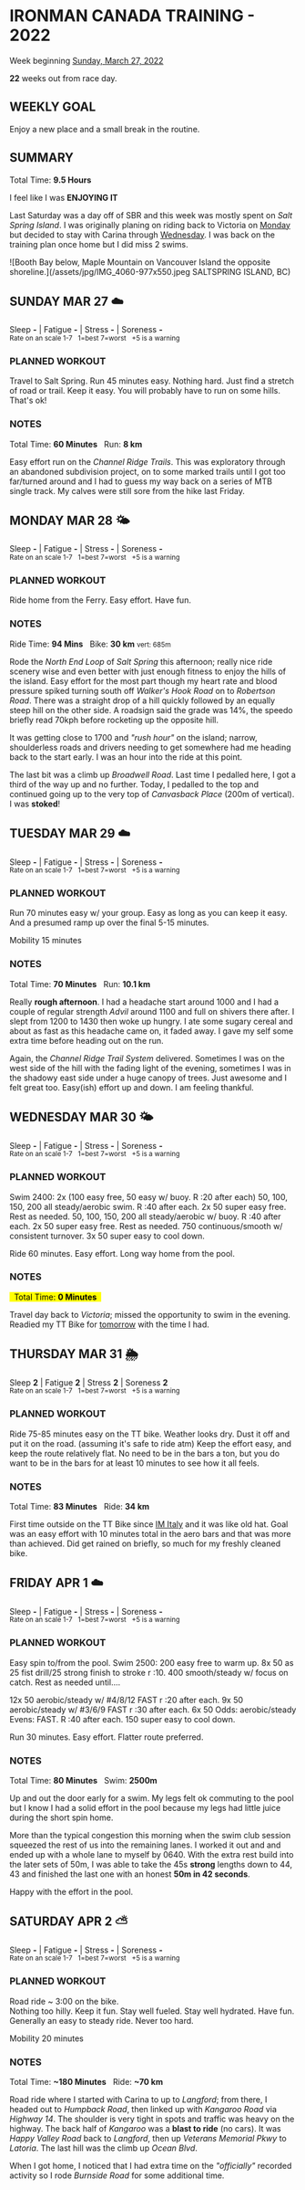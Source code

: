 # IRONMAN CANADA TRAINING - 2022
Week beginning [Sunday, March 27, 2022](javascript:flick('sun');)

**22** weeks out from race day.

## WEEKLY GOAL
Enjoy a new place and a small break in the routine.

## SUMMARY
Total Time: **9.5 Hours**

I feel like I was **ENJOYING IT**

Last Saturday was a day off of SBR and this week was mostly spent on _Salt Spring Island_.  I was originally planing on riding back to Victoria on [Monday](javascript:flick('mon');) but decided to stay with Carina through [Wednesday](javascript:flick('wed');).  I was back on the training plan once home but I did miss 2 swims.

![Booth Bay below, Maple Mountain on Vancouver Island the opposite shoreline.](/assets/jpg/IMG_4060-977x550.jpeg SALTSPRING ISLAND, BC)

## SUNDAY MAR 27 ☁️
Sleep **-** | Fatigue **-** | Stress **-** | Soreness **-**
<sup><br />Rate on an scale 1-7 &nbsp; 1=best 7=worst &nbsp; +5 is a warning</sup>

### PLANNED WORKOUT
Travel to Salt Spring.
Run 45 minutes easy. Nothing hard. 
Just find a stretch of road or trail. Keep it easy. You will probably have to run on some hills. That's ok!

### NOTES
Total Time: **60 Minutes** &nbsp; Run: **8 km**

Easy effort run on the _Channel Ridge Trails_.  This was exploratory through an abandoned subdivision project, on to some marked trails until I got too far/turned around and I had to guess my way back on a series of MTB single track.  My calves were still sore from the hike last Friday.

<!---->
## MONDAY MAR 28 🌤
Sleep **-** | Fatigue **-** | Stress **-** | Soreness **-**
<sup><br />Rate on an scale 1-7 &nbsp; 1=best 7=worst &nbsp; +5 is a warning</sup>

### PLANNED WORKOUT
Ride home from the Ferry. Easy effort. Have fun.  

### NOTES
Ride Time: **94 Mins** &nbsp; Bike: **30 km** <small>vert: 685m</small>

Rode the _North End Loop_ of _Salt Spring_ this afternoon; really nice ride scenery wise and even better with just enough fitness to enjoy the hills of the island.  Easy effort for the most part though my heart rate and blood pressure spiked turning south off _Walker's Hook Road_ on to _Robertson Road_.  There was a straight drop of a hill quickly followed by an equally steep hill on the other side.  A roadsign said the grade was 14%, the speedo briefly read 70kph before rocketing up the opposite hill.

It was getting close to 1700 and _"rush hour"_ on the island; narrow, shoulderless roads and drivers needing to get somewhere had me heading back to the start early.  I was an hour into the ride at this point.

The last bit was a climb up _Broadwell Road_.  Last time I pedalled here, I got a third of the way up and no further.  Today, I pedalled to the top and continued going up to the very top of _Canvasback Place_ (200m of vertical).  I was **stoked**!  

<!---->
## TUESDAY MAR 29 ☁️
Sleep **-** | Fatigue **-** | Stress **-** | Soreness **-**
<sup><br />Rate on an scale 1-7 &nbsp; 1=best 7=worst &nbsp; +5 is a warning</sup>

### PLANNED WORKOUT
Run 70 minutes easy w/ your group. 
Easy as long as you can keep it easy. And a presumed ramp up over the final 5-15 minutes. 

Mobility 15 minutes

### NOTES
Total Time: **70 Minutes** &nbsp; Run: **10.1 km**

Really **rough afternoon**.  I had a headache start around 1000 and I had a couple of regular strength _Advil_ around 1100 and full on shivers there after.  I slept from 1200 to 1430 then woke up hungry.  I ate some sugary cereal and about as fast as this headache came on, it faded away.  I gave my self some extra time before heading out on the run.

Again, the _Channel Ridge Trail System_ delivered.  Sometimes I was on the west side of the hill with the fading light of the evening, sometimes I was in the shadowy east side under a huge canopy of trees.  Just awesome and I felt great too.  Easy(ish) effort up and down.  I am feeling thankful.

<!---->
## WEDNESDAY MAR 30 🌤
Sleep **-** | Fatigue **-** | Stress **-** | Soreness **-**
<sup><br />Rate on an scale 1-7 &nbsp; 1=best 7=worst &nbsp; +5 is a warning</sup>

### PLANNED WORKOUT
Swim 2400: 
2x (100 easy free, 50 easy w/ buoy. R :20 after each)
50, 100, 150, 200 all steady/aerobic swim. R :40 after each. 
2x 50 super easy free. Rest as needed. 
50, 100, 150, 200 all steady/aerobic w/ buoy. R :40 after each. 
2x 50 super easy free. Rest as needed. 
750 continuous/smooth w/ consistent turnover. 
3x 50 super easy to cool down.

Ride 60 minutes. Easy effort. Long way home from the pool.

### NOTES
<mark> &nbsp; Total Time: **0 Minutes** &nbsp; </mark>

Travel day back to _Victoria_; missed the opportunity to swim in the evening.  Readied my TT Bike for [tomorrow](javascript:flick('thu');) with the time I had.

<!---->
## THURSDAY MAR 31 🌦
Sleep **2** | Fatigue **2** | Stress **2** | Soreness **2**
<sup><br />Rate on an scale 1-7 &nbsp; 1=best 7=worst &nbsp; +5 is a warning</sup>

### PLANNED WORKOUT
Ride 75-85 minutes easy on the TT bike. Weather looks dry. Dust it off and put it on the road. (assuming it's safe to ride atm) 
Keep the effort easy, and keep the route relatively flat. No need to be in the bars a ton, but you do want to be in the bars for at least 10 minutes to see how it all feels.

### NOTES
Total Time: **83 Minutes** &nbsp; Ride: **34 km**

First time outside on the TT Bike since [IM Italy](/racereports/2021-ironman-italy-emilia-romagna) and it was like old hat.  Goal was an easy effort with 10 minutes total in the aero bars and that was more than achieved.  Did get rained on briefly, so much for my freshly cleaned bike.

<!---->
## FRIDAY APR 1 ☁️
Sleep **-** | Fatigue **-** | Stress **-** | Soreness **-**
<sup><br />Rate on an scale 1-7 &nbsp; 1=best 7=worst &nbsp; +5 is a warning</sup>

### PLANNED WORKOUT
Easy spin to/from the pool.
Swim 2500: 
200 easy free to warm up. 
8x 50 as 25 fist drill/25 strong finish to stroke r :10. 
400 smooth/steady w/ focus on catch. Rest as needed until....

12x 50 aerobic/steady w/ #4/8/12 FAST r :20 after each. 
9x 50 aerobic/steady w/ #3/6/9 FAST r :30 after each.
6x 50 Odds: aerobic/steady Evens: FAST. R :40 after each. 
150 super easy to cool down. 

Run 30 minutes. Easy effort. Flatter route preferred. 

### NOTES
Total Time: **80 Minutes** &nbsp; Swim: **2500m**

Up and out the door early for a swim.  My legs felt ok commuting to the pool but I know I had a solid effort in the pool because my legs had little juice during the short spin home.

More than the typical congestion this morning when the swim club session squeezed the rest of us into the remaining lanes.  I worked it out and and ended up with a whole lane to myself by 0640.  With the extra rest build into the later sets of 50m, I was able to take the 45s **strong** lengths down to 44, 43 and finished the last one with an honest **50m in 42 seconds**.

Happy with the effort in the pool.

<!---->
## SATURDAY APR 2 ⛅️
Sleep **-** | Fatigue **-** | Stress **-** | Soreness **-**
<sup><br />Rate on an scale 1-7 &nbsp; 1=best 7=worst &nbsp; +5 is a warning</sup>

### PLANNED WORKOUT
Road ride ~ 3:00 on the bike.    
Nothing too hilly. Keep it fun. Stay well fueled. Stay well hydrated. Have fun. Generally an easy to steady ride. Never too hard.

Mobility 20 minutes

### NOTES
Total Time: **~180 Minutes** &nbsp; Ride: **~70 km**

Road ride where I started with Carina to up to _Langford_; from there, I headed out to _Humpback Road_, then linked up with _Kangaroo Road_ via _Highway 14_.  The shoulder is very tight in spots and traffic was heavy on the highway.  The back half of _Kangaroo_ was a **blast to ride** (no cars).  It was _Happy Valley Road_ back to _Langford_, then up _Veterans Memorial Pkwy_ to _Latoria_.  The last hill was the climb up _Ocean Blvd_.

When I got home, I noticed that I had extra time on the _"officially"_ recorded activity so I rode _Burnside Road_ for some additional time.